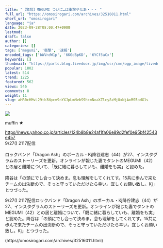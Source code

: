 ```yaml
---
title: "【驚愕】MEGUMI ついに…は衝撃やなあ・・・ "
full_url: "https://omosirogari.com/archives/32516011.html"
short_url: "omosirogari"
language: "ja"
date: 2023-09-28T08:00:47+0900
lastmod: 
draft: false
author: []
categories: []
tags: ['megumi', '衝撃', '速報']
encoded_tags: ['bWVndW1p', '6KGd5pKD', '6YCf5aCx']
keywords: []
thumbnail: "https://parts.blog.livedoor.jp/img/usr/cmn/ogp_image/livedoor.png"
popular: 1802
latest: 514
trend: 1225
featured: 562
views: 546
comments: 8
weight: 11
slug: aHR0cHMvL29tb3Npcm9nYXJpLmNvbS9hcmNoaXZlcy8zMjUxNjAxMS5odG1s
---
```


![](https://parts.blog.livedoor.jp/img/usr/cmn/ogp_image/livedoor.png)

<div><p>muffin ★ </p><a target='_blank' href='https//news.yahoo.co.jp/articles/124b8b8e24af1fa06e89d2fef0e95bf42543e457'>https//news.yahoo.co.jp/articles/124b8b8e24af1fa06e89d2fef0e95bf42543e457</a> <br> 9/27() 2117配信 <br> <br> ロックバンド「Dragon Ash」のボーカル・Kj降谷建志（44）が27、インスタグラムのストーリーズを更新。オンラインが報じた妻でタントのMEGUMI（42）との居と離婚について、「既に緒に暮らしていも、離婚をも実」と認めた。 <br> <br> 降谷は「の頭にでし合って決めま。息も理解をしてくれてす。15共に歩んで来たチームの出決断ので、そっと守っていただけたら幸い。宜しくお願い致し。Kj」とつづった。 <p>9/27() 2117配信ロックバンド「Dragon Ash」のボーカル・Kj降谷建志（44）が27、インスタグラムのストーリーズを更新。オンラインが報じた妻でタントのMEGUMI（42）との居と離婚について、「既に緒に暮らしていも、離婚をも実」と認めた。降谷は「の頭にでし合って決めま。息も理解をしてくれてす。15共に歩んで来たチームの出決断ので、そっと守っていただけたら幸い。宜しくお願い致し。Kj」とつづった。</p></div>

(https//omosirogari.com/archives/32516011.html)
